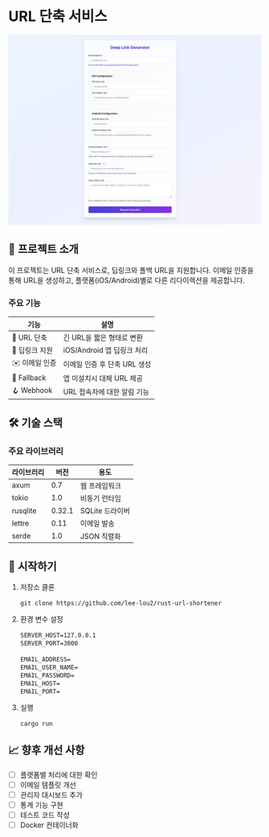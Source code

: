 # URL 단축 서비스

![alt text](docs/screenshot.png)

## 📝 프로젝트 소개

이 프로젝트는 URL 단축 서비스로, 딥링크와 폴백 URL을 지원합니다. 이메일 인증을 통해 URL을 생성하고, 플랫폼(iOS/Android)별로 다른 리다이렉션을 제공합니다.

### 주요 기능

| 기능 | 설명 |
|------|------|
| 🔗 URL 단축 | 긴 URL을 짧은 형태로 변환 |
| 📱 딥링크 지원 | iOS/Android 앱 딥링크 처리 |
| ✉️ 이메일 인증 | 이메일 인증 후 단축 URL 생성 |
| 🔄 Fallback | 앱 미설치시 대체 URL 제공 |
| 🪝 Webhook | URL 접속자에 대한 알림 기능 |

## 🛠 기술 스택

### 주요 라이브러리

| 라이브러리 | 버전 | 용도 |
|------------|------|------|
| axum | 0.7 | 웹 프레임워크 |
| tokio | 1.0 | 비동기 런타임 |
| rusqlite | 0.32.1 | SQLite 드라이버 |
| lettre | 0.11 | 이메일 발송 |
| serde | 1.0 | JSON 직렬화 |

## 🚀 시작하기

1. 저장소 클론
   ```
   git clone https://github.com/lee-lou2/rust-url-shortener
   ```

2. 환경 변수 설정
    ```
    SERVER_HOST=127.0.0.1
    SERVER_PORT=3000

    EMAIL_ADDRESS=
    EMAIL_USER_NAME=
    EMAIL_PASSWORD=
    EMAIL_HOST=
    EMAIL_PORT=
    ```

3. 실행
   ```
   cargo run
   ```

## 📈 향후 개선 사항

- [ ] 플랫폼별 처리에 대한 확인
- [ ] 이메일 템플릿 개선
- [ ] 관리자 대시보드 추가
- [ ] 통계 기능 구현
- [ ] 테스트 코드 작성
- [ ] Docker 컨테이너화
